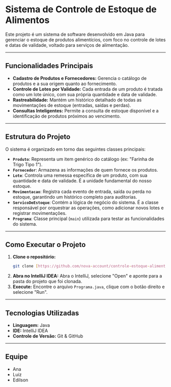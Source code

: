 # Sistema de Controle de Estoque de Alimentos

Este projeto é um sistema de software desenvolvido em Java para gerenciar o estoque de produtos alimentícios, com foco no controle de lotes e datas de validade, voltado para serviços de alimentação.

---
## Funcionalidades Principais

* **Cadastro de Produtos e Fornecedores:** Gerencia o catálogo de produtos e a sua origem quanto ao fornecimento.
* **Controle de Lotes por Validade:** Cada entrada de um produto é tratada como um lote único, com sua própria quantidade e data de validade.
* **Rastreabilidade:** Mantém um histórico detalhado de todas as movimentações de estoque (entradas, saídas e perdas).
* **Consultas Inteligentes:** Permite a consulta de estoque disponível e a identificação de produtos próximos ao vencimento.

---
## Estrutura do Projeto

O sistema é organizado em torno das seguintes classes principais:

* **`Produto`**: Representa um item genérico do catálogo (ex: "Farinha de Trigo Tipo 1").
* **`Fornecedor`**: Armazena as informações de quem fornece os produtos.
* **`Lote`**: Controla uma remessa específica de um produto, com sua quantidade e data de validade. É a unidade fundamental do nosso estoque.
* **`Movimentacao`**: Registra cada evento de entrada, saída ou perda no estoque, garantindo um histórico completo para auditorias.
* **`ServicoDeEstoque`**: Contém a lógica de negócio do sistema. É a classe responsável por orquestrar as operações, como adicionar novos lotes e registrar movimentações.
* **`Programa`**: Classe principal (`main`) utilizada para testar as funcionalidades do sistema.

---
## Como Executar o Projeto

1.  **Clone o repositório:**
    ```bash
    git clone [https://github.com/nova-account/controle-estoque-alimentos.git](https://github.com/nova-account/controle-estoque-alimentos.git)
    ```
2.  **Abra no IntelliJ IDEA:** Abra o IntelliJ, selecione "Open" e aponte para a pasta do projeto que foi clonada.
3.  **Execute:** Encontre o arquivo `Programa.java`, clique com o botão direito e selecione "Run".

---
## Tecnologias Utilizadas

* **Linguagem:** Java
* **IDE:** IntelliJ IDEA
* **Controle de Versão:** Git & GitHub

---
## Equipe

* Ana
* Luiz
* Edilson
